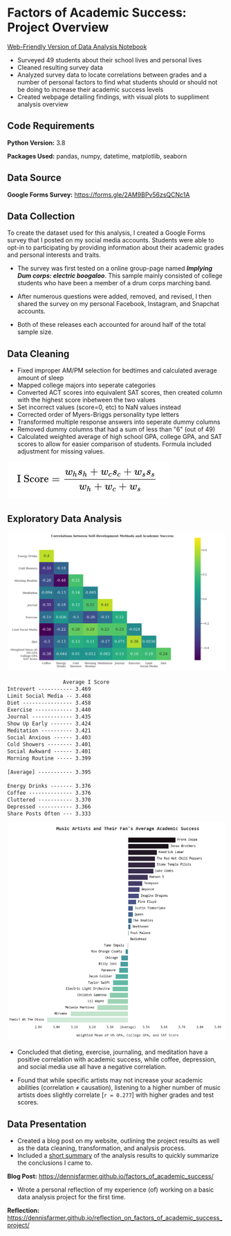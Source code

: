 # Factors of Academic Success: Project Overview

<!--- Basic Outline Format Copied from Ken Jee -->
<!--- https://github.com/PlayingNumbers/ds_salary_proj/blob/master/README.md -->

<a href="https://nbviewer.jupyter.org/github/dennisfarmer/Factors-of-Academic-Success/blob/master/eda.ipynb" target="_blank">Web-Friendly Version of Data Analysis Notebook</a>

- Surveyed 49 students about their school lives and personal lives
- Cleaned resulting survey data
- Analyzed survey data to locate correlations between grades and a number of personal factors to find what students should or should not be doing to increase their academic success levels
- Created webpage detailing findings, with visual plots to suppliment analysis overview

## Code Requirements

**Python Version:** 3.8

**Packages Used:** pandas, numpy, datetime, matplotlib, seaborn

## Data Source
**Google Forms Survey:** https://forms.gle/2AM9BPv56zsQCNc1A

## Data Collection
To create the dataset used for this analysis, I created a Google Forms survey that I posted on my social media accounts. Students were able to opt-in to participating by providing information about their academic grades and personal interests and traits.

- The survey was first tested on a online group-page named _**Implying Dum corps: electric boogaloo**_. This sample mainly consisted of college students who have been a member of a drum corps marching band.

- After numerous questions were added, removed, and revised, I then shared the survey on my personal Facebook, Instagram, and Snapchat accounts.

- Both of these releases each accounted for around half of the total sample size.

## Data Cleaning

- Fixed improper AM/PM selection for bedtimes and calculated average amount of sleep
- Mapped college majors into seperate categories
- Converted ACT scores into equivalent SAT scores, then created column with the highest score inbetween the two values
- Set incorrect values (score=0, etc) to NaN values instead
- Corrected order of Myers-Briggs personality type letters
- Transformed multiple response answers into seperate dummy columns
- Removed dummy columns that had a sum of less than "6" (out of 49)
- Calculated weighted average of high school GPA, college GPA, and SAT scores to allow for easier comparison of students. Formula included adjustment for missing values.

![](readme_pics/i_score_calculation.png)

## Exploratory Data Analysis

![](readme_pics/FOAS_SelfDevelopment.png)

```
                  Average I Score
Introvert ----------- 3.469
Limit Social Media -- 3.468
Diet ---------------- 3.458
Exercise ------------ 3.440
Journal ------------- 3.435
Show Up Early ------- 3.424
Meditation ---------- 3.421
Social Anxious ------ 3.403
Cold Showers -------- 3.401
Social Awkward ------ 3.401
Morning Routine ----- 3.399

[Average] ----------- 3.395

Energy Drinks ------- 3.376
Coffee -------------- 3.376
Cluttered ----------- 3.370
Depressed ----------- 3.366
Share Posts Often --- 3.333
```

![](readme_pics/FOAS_MusicArtists.png)


- Concluded that dieting, exercise, journaling, and meditation have a positive correlation with academic success, while coffee, depression, and social media use all have a negative correlation.

- Found that while specific artists may not increase your academic abilities (correlation ≠ causation), listening to a higher number of music artists does slightly correlate [`r = 0.277`] with higher grades and test scores.

## Data Presentation

- Created a blog post on my website, outlining the project results as well as the data cleaning, transformation, and analysis process.
- Included a <a target="_blank" href="https://dennisfarmer.github.io/factors_of_academic_success/#part-iv-short-summary">short summary</a> of the analysis results to quickly summarize the conclusions I came to.

**Blog Post:** https://dennisfarmer.github.io/factors_of_academic_success/

- Wrote a personal reflection of my experience (of) working on a basic data analysis project for the first time.

**Reflection:** https://dennisfarmer.github.io/reflection_on_factors_of_academic_success_project/
